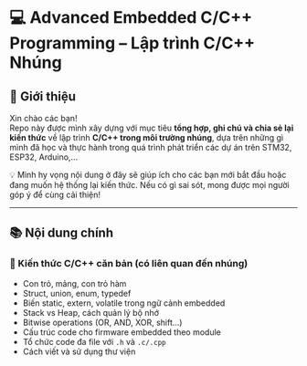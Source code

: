 # 💻 Advanced Embedded C/C++ Programming – Lập trình C/C++ Nhúng

## 📌 Giới thiệu

Xin chào các bạn!  
Repo này được mình xây dựng với mục tiêu **tổng hợp, ghi chú và chia sẻ lại kiến thức** về lập trình **C/C++ trong môi trường nhúng**, dựa trên những gì mình đã học và thực hành trong quá trình phát triển các dự án trên STM32, ESP32, Arduino,...

💡 Mình hy vọng nội dung ở đây sẽ giúp ích cho các bạn mới bắt đầu hoặc đang muốn hệ thống lại kiến thức. Nếu có gì sai sót, mong được mọi người góp ý để cùng cải thiện!

---

## 📚 Nội dung chính

### 🧠 Kiến thức C/C++ căn bản (có liên quan đến nhúng)
- Con trỏ, mảng, con trỏ hàm
- Struct, union, enum, typedef
- Biến static, extern, volatile trong ngữ cảnh embedded
- Stack vs Heap, cách quản lý bộ nhớ
- Bitwise operations (OR, AND, XOR, shift…)
- Cấu trúc code cho firmware embedded theo module
- Tổ chức code đa file với `.h` và `.c/.cpp`
- Cách viết và sử dụng thư viện


